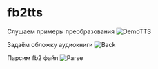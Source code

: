 # fb2tts

Слушаем примеры преобразования
![DemoTTS](../../../diger.github.io/blob/4d86fed23c11e90262bd4db5675fe89ea2e4836b/screenshots/demotts.png)

Задаём обложку аудиокниги
![Back](../../../diger.github.io/blob/4d86fed23c11e90262bd4db5675fe89ea2e4836b/screenshots/back.png)

Парсим fb2 файл
![Parse](../../../diger.github.io/blob/4d86fed23c11e90262bd4db5675fe89ea2e4836b/screenshots/parse.png)




